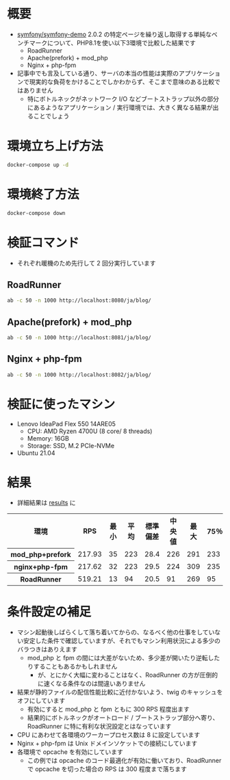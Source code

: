 # 概要
- [symfony/symfony-demo](https://github.com/symfony/demo) 2.0.2 の特定ページを繰り返し取得する単純なベンチマークについて、PHP8.1を使い以下3環境で比較した結果です
  - RoadRunner
  - Apache(prefork) + mod_php
  - Nginx + php-fpm
- 記事中でも言及している通り、サーバの本当の性能は実際のアプリケーションで現実的な負荷をかけることでしかわからず、そこまで意味のある比較ではありません
  - 特にボトルネックがネットワーク I/O などブートストラップ以外の部分にあるようなアプリケーション / 実行環境では、大きく異なる結果が出ることでしょう

# 環境立ち上げ方法

```bash
docker-compose up -d
```

# 環境終了方法

```bash
docker-compose down
```

# 検証コマンド
- それぞれ暖機のため先行して 2 回分実行しています

## RoadRunner
```bash
ab -c 50 -n 1000 http://localhost:8080/ja/blog/
```

## Apache(prefork) + mod_php
```bash
ab -c 50 -n 1000 http://localhost:8081/ja/blog/
```

## Nginx + php-fpm
```bash
ab -c 50 -n 1000 http://localhost:8082/ja/blog/
```

# 検証に使ったマシン
- Lenovo IdeaPad Flex 550 14ARE05
  - CPU: AMD Ryzen 4700U (8 core/ 8 threads)
  - Memory: 16GB
  - Storage: SSD, M.2 PCIe-NVMe
- Ubuntu 21.04

# 結果
- 詳細結果は [results](./results/) に

<table>
<tr>
<th>環境</th><th>RPS</th><th>最小</th><th>平均</th><th>標準偏差</th><th>中央値</th><th>最大</th><th>75％</th><th>90％</th><th>95％</th>
</tr>
<tr>
<th>mod_php+prefork</th><td>217.93</td><td>35</td><td>223</td><td>28.4</td><td>226</td><td>291</td><td>233</td><td>240</td><td>244</td>
</tr>
<tr>
<th>nginx+php-fpm</th><td>217.62</td><td>32</td><td>223</td><td>29.5</td><td>224</td><td>309</td><td>235</td><td>249</td><td>258</td>
</tr>
<tr>
<th>RoadRunner</th><td>519.21</td><td>13</td><td>94</td><td>20.5</td><td>91</td><td>269</td><td>95</td><td>110</td><td>132</td>
</tr>
</table>

# 条件設定の補足
- マシン起動後しばらくして落ち着いてからの、なるべく他の仕事をしていない安定した条件で確認していますが、それでもマシン利用状況による多少のバラつきはありえます
  - mod_php と fpm の間には大差がないため、多少差が開いたり逆転したりすることもあるかもしれません
    - が、とにかく大幅に変わることはなく、RoadRunner の方が圧倒的に速くなる条件なのは間違いありません
- 結果が静的ファイルの配信性能比較に近付かないよう、twig のキャッシュをオフにしています
  - 有効にすると mod_php と fpm ともに 300 RPS 程度出ます
  - 結果的にボトルネックがオートロード / ブートストラップ部分へ寄り、RoadRunner に特に有利な状況設定とはなっています
- CPU にあわせて各環境のワーカープロセス数は 8 に設定しています
- Nginx + php-fpm は Unix ドメインソケットでの接続にしています
- 各環境で opcache を有効にしています
  - この例では opcache のコード最適化が有効に働いており、RoadRunner で opcache を切った場合の RPS は 300 程度まで落ちます